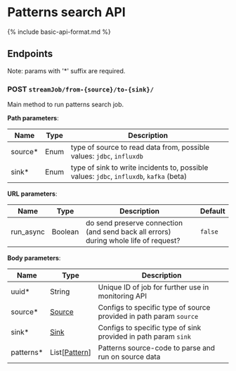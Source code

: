 # Patterns search API

{% include basic-api-format.md %}


## Endpoints

Note: params with '*' suffix are required.

### POST `streamJob/from-{source}/to-{sink}/`
Main method to run patterns search job.

__Path parameters__:

Name | Type | Description
---- | ---- | -----------
source* | Enum | type of source to read data from, possible values: `jdbc`, `influxdb`
sink* | Enum | type of sink to write incidents to, possible values: `jdbc`, `influxdb`, `kafka` (beta)

__URL parameters__:

Name | Type | Description | Default
---- | ---- | ----------- | -------
run_async | Boolean | do send preserve connection (and send back all errors) during whole life of request? | `false`

__Body parameters__:

Name | Type | Description
---- | ---- | -----------
uuid* | String | Unique ID of job for further use in monitoring API
source* | [Source](./model/sources.md) | Configs to specific type of source provided in path param `source`
sink* | [Sink](./model/sinks.md) | Configs to specific type of sink provided in path param `sink`
patterns* | List[[Pattern](./model/pattern.md)] | Patterns source-code to parse and run on source data

